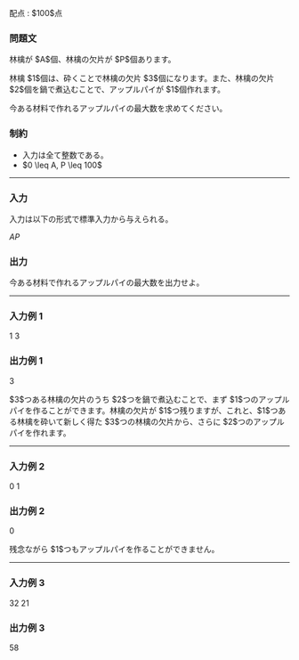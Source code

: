 
<div>

<span>

<span>

<p>
配点 : $100$点
</p>

<div>

<section>

### **問題文**

<p>
林檎が $A$個、林檎の欠片が $P$個あります。
</p>

<p>
林檎 $1$個は、砕くことで林檎の欠片 $3$個になります。また、林檎の欠片 $2$個を鍋で煮込むことで、アップルパイが $1$個作れます。
</p>

<p>
今ある材料で作れるアップルパイの最大数を求めてください。
</p>

</section>

</div>

<div>

<section>

### **制約**

<ul>

<li>
入力は全て整数である。
</li>

<li>
$0 \leq A, P \leq 100$
</li>

</ul>

</section>

</div>

---

<div>

<div>

<section>

### **入力**

<p>
入力は以下の形式で標準入力から与えられる。
</p>

<div>

$A$$P$
</div>

</section>

</div>

<div>

<section>

### **出力**

<p>
今ある材料で作れるアップルパイの最大数を出力せよ。
</p>

</section>

</div>

</div>

---

<div>

<section>

### **入力例 1**

<div>

1 3

</div>

</section>

</div>

<div>

<section>

### **出力例 1**

<div>

3

</div>

<p>
$3$つある林檎の欠片のうち $2$つを鍋で煮込むことで、まず $1$つのアップルパイを作ることができます。林檎の欠片が $1$つ残りますが、これと、$1$つある林檎を砕いて新しく得た $3$つの林檎の欠片から、さらに $2$つのアップルパイを作れます。
</p>

</section>

</div>

---

<div>

<section>

### **入力例 2**

<div>

0 1

</div>

</section>

</div>

<div>

<section>

### **出力例 2**

<div>

0

</div>

<p>
残念ながら $1$つもアップルパイを作ることができません。
</p>

</section>

</div>

---

<div>

<section>

### **入力例 3**

<div>

32 21

</div>

</section>

</div>

<div>

<section>

### **出力例 3**

<div>

58

</div>

</section>

</div>

</span>

</span>

</div>
